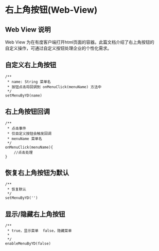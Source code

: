 # 右上角按钮(Web-View)

## Web View 说明

Web View 为在有度客户端打开html页面的容器。此篇文档介绍了右上角按钮的自定义操作，可通过自定义按钮处理企业的个性化需求。

## 自定义右上角按钮

```
/**
 * name: String 菜单名
 * 按钮点击将回调到 onMenuClick(menuName) 方法中
 */
setMenuByYD(name)
```

## 右上角按钮回调

```
/**
 * 点击事件
 * 仅自定义按钮会触发回调
 * menuName 菜单名
 */
onMenuClick(menuName){
	//点击处理
}
```

## 恢复右上角按钮为默认

```
/**
 * 恢复默认
 */
setMenuByYD('')
```

## 显示/隐藏右上角按钮

```
/**
 * true，显示菜单  false，隐藏菜单
 *
 */
enableMenuByYD(false)
```